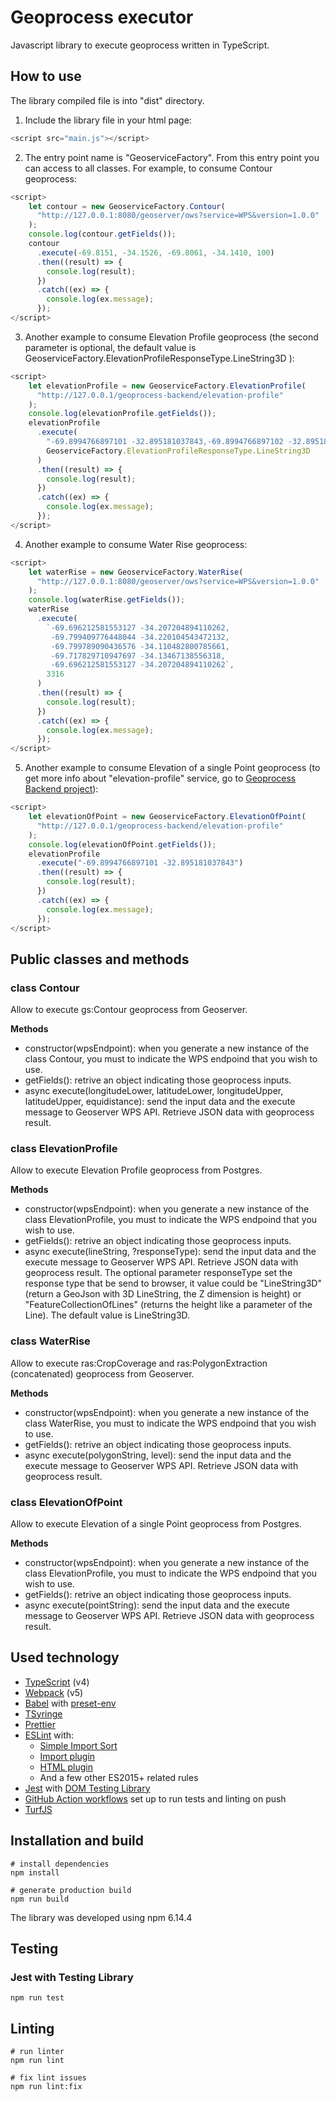 # Geoprocess executor

Javascript library to execute geoprocess written in TypeScript.

## How to use
The library compiled file is into "dist" directory.

1. Include the library file in your html page:
```js
<script src="main.js"></script>
```

2. The entry point name is "GeoserviceFactory". From this entry point you can access to all classes. For example, to consume Contour geoprocess:
```js
<script>
    let contour = new GeoserviceFactory.Contour(       
      "http://127.0.0.1:8080/geoserver/ows?service=WPS&version=1.0.0"
    );
    console.log(contour.getFields());
    contour
      .execute(-69.8151, -34.1526, -69.8061, -34.1410, 100)
      .then((result) => {
        console.log(result);
      })
      .catch((ex) => {
        console.log(ex.message);
      });
</script>
```

3. Another example to consume Elevation Profile geoprocess (the second parameter is optional, the default value is GeoserviceFactory.ElevationProfileResponseType.LineString3D ):
```js
<script>
    let elevationProfile = new GeoserviceFactory.ElevationProfile(       
      "http://127.0.0.1/geoprocess-backend/elevation-profile"
    );
    console.log(elevationProfile.getFields());
    elevationProfile
      .execute(
        "-69.8994766897101 -32.895181037843,-69.8994766897102 -32.895181037844",
        GeoserviceFactory.ElevationProfileResponseType.LineString3D
      )
      .then((result) => {
        console.log(result);
      })
      .catch((ex) => {
        console.log(ex.message);
      });
</script>
```

4. Another example to consume Water Rise geoprocess:
```js
<script>
    let waterRise = new GeoserviceFactory.WaterRise(       
      "http://127.0.0.1:8080/geoserver/ows?service=WPS&version=1.0.0"
    );
    console.log(waterRise.getFields());
    waterRise
      .execute(
        `-69.696212581553127 -34.207204894110262,
         -69.799409776448044 -34.220104543472132,
         -69.799789090436576 -34.110482800785661,
         -69.717829710947697 -34.13467138556318,
         -69.696212581553127 -34.207204894110262`,
        3316
      )
      .then((result) => {
        console.log(result);
      })
      .catch((ex) => {
        console.log(ex.message);
      });
</script>
```

5. Another example to consume Elevation of a single Point geoprocess (to get more info about "elevation-profile" service, go to [Geoprocess Backend project](https://github.com/Unidad-de-Desarrollo-DGSG-IGN/geoprocess-backend)):
```js
<script>
    let elevationOfPoint = new GeoserviceFactory.ElevationOfPoint(       
      "http://127.0.0.1/geoprocess-backend/elevation-profile"
    );
    console.log(elevationOfPoint.getFields());
    elevationProfile
      .execute("-69.8994766897101 -32.895181037843")
      .then((result) => {
        console.log(result);
      })
      .catch((ex) => {
        console.log(ex.message);
      });
</script>
```

## Public classes and methods
### class Contour
Allow to execute gs:Contour geoprocess from Geoserver.

**Methods**

- constructor(wpsEndpoint): when you generate a new instance of the class Contour, you must to indicate the WPS endpoind that you wish to use.
- getFields(): retrive an object indicating those geoprocess inputs.
- async execute(longitudeLower, latitudeLower, longitudeUpper, latitudeUpper, equidistance): send the input data and the execute message to Geoserver WPS API. Retrieve JSON data with geoprocess result.

### class ElevationProfile
Allow to execute Elevation Profile geoprocess from Postgres.

**Methods**

- constructor(wpsEndpoint): when you generate a new instance of the class ElevationProfile, you must to indicate the WPS endpoind that you wish to use.
- getFields(): retrive an object indicating those geoprocess inputs.
- async execute(lineString, ?responseType): send the input data and the execute message to Geoserver WPS API. Retrieve JSON data with geoprocess result. The optional parameter responseType set the response type that be send to browser, it value could be "LineString3D" (return a GeoJson with 3D LineString, the Z dimension is height) or "FeatureCollectionOfLines" (returns the height like a parameter of the Line). The default value is LineString3D.

### class WaterRise
Allow to execute ras:CropCoverage and ras:PolygonExtraction (concatenated) geoprocess from Geoserver.

**Methods**

- constructor(wpsEndpoint): when you generate a new instance of the class WaterRise, you must to indicate the WPS endpoind that you wish to use.
- getFields(): retrive an object indicating those geoprocess inputs.
- async execute(polygonString, level): send the input data and the execute message to Geoserver WPS API. Retrieve JSON data with geoprocess result.

### class ElevationOfPoint
Allow to execute Elevation of a single Point geoprocess from Postgres.

**Methods**

- constructor(wpsEndpoint): when you generate a new instance of the class ElevationProfile, you must to indicate the WPS endpoind that you wish to use.
- getFields(): retrive an object indicating those geoprocess inputs.
- async execute(pointString): send the input data and the execute message to Geoserver WPS API. Retrieve JSON data with geoprocess result.

## Used technology

- [TypeScript](https://www.typescriptlang.org/) (v4)
- [Webpack](https://webpack.js.org/) (v5)
- [Babel](https://babeljs.io/) with [preset-env](https://babeljs.io/docs/en/babel-preset-env)
- [TSyringe](https://github.com/microsoft/tsyringe)
- [Prettier](https://prettier.io/)
- [ESLint](https://eslint.org/) with:
  - [Simple Import Sort](https://github.com/lydell/eslint-plugin-simple-import-sort/)
  - [Import plugin](https://github.com/benmosher/eslint-plugin-import/)
  - [HTML plugin](https://github.com/BenoitZugmeyer/eslint-plugin-html)
  - And a few other ES2015+ related rules
- [Jest](https://jestjs.io) with [DOM Testing Library](https://testing-library.com/docs/dom-testing-library/intro)
- [GitHub Action workflows](https://github.com/features/actions) set up to run tests and linting on push
- [TurfJS](https://turfjs.org)

## Installation and build

```
# install dependencies
npm install

# generate production build
npm run build
```

The library was developed using npm 6.14.4

## Testing

### Jest with Testing Library

```
npm run test
```

## Linting

```
# run linter
npm run lint

# fix lint issues
npm run lint:fix
```

